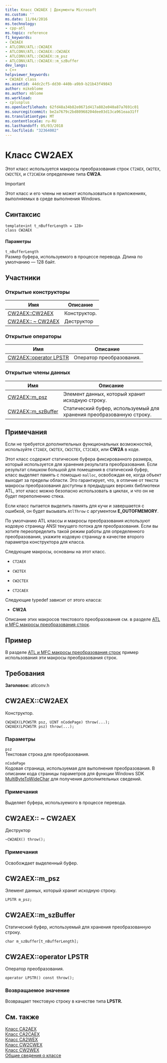 ```yaml
---
title: Класс CW2AEX | Документы Microsoft
ms.custom: ''
ms.date: 11/04/2016
ms.technology:
- cpp-atl
ms.topic: reference
f1_keywords:
- CW2AEX
- ATLCONV/ATL::CW2AEX
- ATLCONV/ATL::CW2AEX::CW2AEX
- ATLCONV/ATL::CW2AEX::m_psz
- ATLCONV/ATL::CW2AEX::m_szBuffer
dev_langs:
- C++
helpviewer_keywords:
- CW2AEX class
ms.assetid: 44dc2cf5-dd30-440b-a9b9-b21b43f49843
author: mikeblome
ms.author: mblome
ms.workload:
- cplusplus
ms.openlocfilehash: 62fd48a34b82e0671d417a882e040a87a7691c01
ms.sourcegitcommit: be2a7679c2bd80968204dee03d13ca961eaa31ff
ms.translationtype: MT
ms.contentlocale: ru-RU
ms.lasthandoff: 05/03/2018
ms.locfileid: "32364002"
---
```

# <a name="cw2aex-class"></a>Класс CW2AEX
Этот класс используется макросы преобразования строк `CT2AEX`, `CW2TEX`, `CW2CTEX`, и `CT2CAEX`и определение типа **CW2A**.  
  
> [!IMPORTANT]
>  Этот класс и его члены не может использоваться в приложениях, выполняемых в среде выполнения Windows.  
  
## <a name="syntax"></a>Синтаксис  
  
```
template<int t_nBufferLength = 128>  
class CW2AEX
```  
  
#### <a name="parameters"></a>Параметры  
 `t_nBufferLength`  
 Размер буфера, используемого в процессе перевода. Длина по умолчанию — 128 байт.  
  
## <a name="members"></a>Участники  
  
### <a name="public-constructors"></a>Открытые конструкторы  
  
|Имя|Описание|  
|----------|-----------------|  
|[CW2AEX::CW2AEX](#cw2aex)|Конструктор.|  
|[CW2AEX:: ~ CW2AEX](#dtor)|Деструктор|  
  
### <a name="public-operators"></a>Открытые операторы  
  
|Имя|Описание|  
|----------|-----------------|  
|[CW2AEX::operator LPSTR](#operator_lpstr)|Оператор преобразования.|  
  
### <a name="public-data-members"></a>Открытые члены данных  
  
|Имя|Описание|  
|----------|-----------------|  
|[CW2AEX::m_psz](#m_psz)|Элемент данных, который хранит исходную строку.|  
|[CW2AEX::m_szBuffer](#m_szbuffer)|Статический буфер, используемый для хранения преобразованную строку.|  
  
## <a name="remarks"></a>Примечания  
 Если не требуется дополнительных функциональных возможностей, используйте `CT2AEX`, `CW2TEX`, `CW2CTEX`, `CT2CAEX`, или **CW2A** в коде.  
  
 Этот класс содержит статические буфера фиксированного размера, который используется для хранения результата преобразования. Если результат слишком большой для помещения в статический буфер, класс выделяет память с помощью `malloc`, освобождая ее, когда объект выходит за пределы области. Это гарантирует, что, в отличие от текста макросы преобразования доступны в предыдущих версиях библиотеки ATL, этот класс можно безопасно использовать в циклах, и что он не будет переполнению стека.  
  
 Если класс пытается выделить память для кучи и завершается с ошибкой, он будет вызывать `AtlThrow` с аргументом **E_OUTOFMEMORY**.  
  
 По умолчанию ATL классы и макросы преобразования используют кодовую страницу ANSI текущего потока для преобразования. Если вы хотите переопределить такой режим работы для определенного преобразования, укажите кодовую страницу в качестве второго параметра конструктора для класса.  
  
 Следующие макросы, основаны на этот класс.  
  
- `CT2AEX`  
  
- `CW2TEX`  
  
- `CW2CTEX`  
  
- `CT2CAEX`  
  
 Следующие typedef зависит от этого класса:  
  
- **CW2A**  
  
 Описание этих макросов текстового преобразования см. в разделе [ATL и MFC макросы преобразования строк](string-conversion-macros.md).  
  
## <a name="example"></a>Пример  
 В разделе [ATL и MFC макросы преобразования строк](string-conversion-macros.md) пример использования эти макросы преобразования строк.  
  
## <a name="requirements"></a>Требования  
 **Заголовок:** atlconv.h  
  
##  <a name="cw2aex"></a>  CW2AEX::CW2AEX  
 Конструктор.  
  
```
CW2AEX(LPCWSTR psz, UINT nCodePage) throw(...);  
CW2AEX(LPCWSTR psz) throw(...);
```  
  
### <a name="parameters"></a>Параметры  
 `psz`  
 Текстовая строка для преобразования.  
  
 `nCodePage`  
 Кодовая страница, используемая для выполнения преобразования. В описании кода страницы параметров для функции Windows SDK [MultiByteToWideChar](http://msdn.microsoft.com/library/windows/desktop/dd319072) для получения дополнительных сведений.  
  
### <a name="remarks"></a>Примечания  
 Выделяет буфера, используемого в процессе перевода.  
  
##  <a name="dtor"></a>  CW2AEX:: ~ CW2AEX  
 Деструктор  
  
```
~CW2AEX() throw();
```  
  
### <a name="remarks"></a>Примечания  
 Освобождает выделенный буфер.  
  
##  <a name="m_psz"></a>  CW2AEX::m_psz  
 Элемент данных, который хранит исходную строку.  
  
```
LPSTR m_psz;
```  
  
##  <a name="m_szbuffer"></a>  CW2AEX::m_szBuffer  
 Статический буфер, используемый для хранения преобразованную строку.  
  
```
char m_szBuffer[t_nBufferLength];
```  
  
##  <a name="operator_lpstr"></a>  CW2AEX::operator LPSTR  
 Оператор преобразования.  
  
```  
operator LPSTR() const throw();
```  
  
### <a name="return-value"></a>Возвращаемое значение  
 Возвращает текстовую строку в качестве типа **LPSTR.**  
  
## <a name="see-also"></a>См. также  
 [Класс CA2AEX](../../atl/reference/ca2aex-class.md)   
 [Класс CA2CAEX](../../atl/reference/ca2caex-class.md)   
 [Класс CA2WEX](../../atl/reference/ca2wex-class.md)   
 [Класс CW2CWEX](../../atl/reference/cw2cwex-class.md)   
 [Класс CW2WEX](../../atl/reference/cw2wex-class.md)   
 [Общие сведения о классе](../../atl/atl-class-overview.md)
